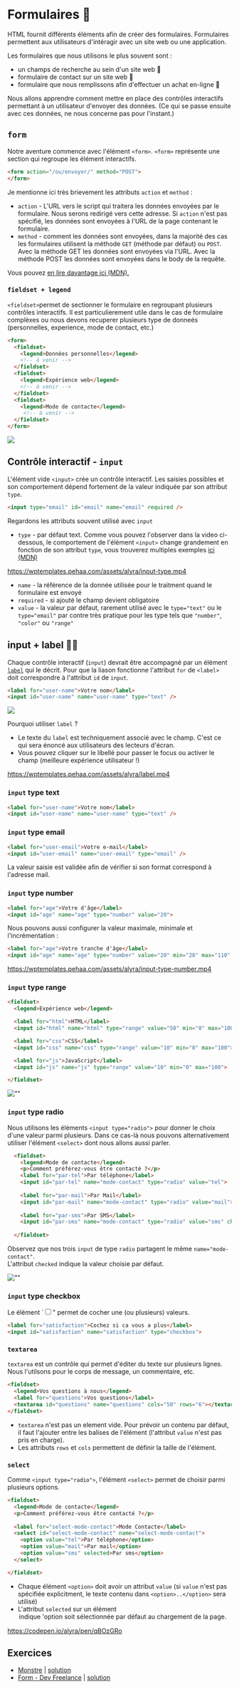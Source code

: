 # Formulaires <span role="img" aria-label="">📩<span>

HTML fournit différents éléments afin de créer des formulaires. Formulaires permettent aux utilisateurs d'intéragir avec un site web ou une application. 

Les formulaires que nous utilisons le plus souvent sont :
- un champs de recherche au sein d'un site web 🔎
- formulaire de contact sur un site web 📩
- formulaire que nous remplissons afin d'effectuer un achat en-ligne 🛒

Nous allons apprendre comment mettre en place  des contrôles interactifs permettant à un utilisateur d'envoyer des données. (Ce qui se passe ensuite avec ces données, ne nous concerne pas pour l'instant.)

## <code>form</code>

Notre aventure commence avec l'élément `<form>`. `<form>` représente une section qui regroupe les élément interactifs.

```html
<form action="/ou/envoyer/" method="POST">
</form>
```

Je mentionne ici très brievement les attributs `action` et `method` :

- `action` - L'URL vers le script qui traitera les données envoyées par le formulaire. Nous serons redirigé vers cette adresse. Si `action` n'est pas spécifié, les données sont envoyées à l'URL de la page contenant le formulaire.
- `method` - comment les données sont envoyées, dans la majorité des cas les formulaires utilisent la méthode `GET` (méthode par défaut) ou `POST`. Avec la méthode GET les données sont envoyées via l'URL.  Avec la méthode POST les données sont envoyées dans le body de la requête.

Vous pouvez [en lire davantage ici (MDN).](https://developer.mozilla.org/fr/docs/Web/Guide/HTML/Formulaires/Envoyer_et_extraire_les_donn%C3%A9es_des_formulaires)

### <code>fieldset + legend</code>

`<fieldset>`permet de sectionner le formulaire en  regroupant plusieurs contrôles interactifs. Il est particulierement utile dans le cas de formulaire complèxes ou nous devons recuperer plusieurs type de donneés (personnelles, experience, mode de contact, etc.)

```html
<form>
  <fieldset>
    <legend>Données personnelles</legend>
    <!-- à venir -->
  </fieldset>
  <fieldset>
    <legend>Expérience web</legend>
    <!-- à venir -->
  </fieldset>
  <fieldset>
    <legend>Mode de contacte</legend>
     <!-- à venir -->
  </fieldset>
</form>
```

![](https://wptemplates.pehaa.com/assets/alyra/fieldset.png)

## Contrôle interactif - <code>input</code>

L'élément vide `<input>` crée un contrôle interactif. Les saisies possibles et son comportement dépend fortement de la valeur indiquée par son attribut `type`.

```html
<input type="email" id="email" name="email" required />
```

Regardons les attributs souvent utilisé avec `input`

- `type` - par défaut text. Comme vous pouvez l'observer dans la video ci-dessous, le comportement de l'élément `<input>` change grandement en fonction de son attribut `type`, vous trouverez multiples exemples [ici (MDN)](https://developer.mozilla.org/en-US/docs/Web/HTML/Element/input)

https://wptemplates.pehaa.com/assets/alyra/input-type.mp4

- `name` - la référence de la donnée utilisée pour le traitment quand le formulaire est envoyé
- `required` - si ajouté le champ devient obligatoire
- `value` - la valeur par défaut, rarement utilisé avec le `type="text"` ou le `type="email"` par contre très pratique pour les type tels que `"number"`, `"color"` ou `"range"`

## input + label 🦜🦜

Chaque contrôle interactif (`input`) devrait être accompagné par un élément [`label`](https://developer.mozilla.org/fr/docs/Web/HTML/Element/label) qui le décrit. Pour que la liason fonctionne l'attribut `for` de `<label>` doit correspondre à l'attribut `id` de `input`.

```html
<label for="user-name">Votre nom</label>
<input id="user-name" name="user-name" type="text" />
```
![](https://wptemplates.pehaa.com/assets/alyra/labelinput.png)

Pourquoi utiliser `label` ?
- Le texte du `label` est techniquement associé avec le champ. C'est ce qui sera énoncé aux utilisateurs des lecteurs d'écran. 
- Vous pouvez cliquer sur le libellé pour passer le focus ou activer le champ (meilleure expérience utilisateur !)

https://wptemplates.pehaa.com/assets/alyra/label.mp4

### <code>input</code> type text

```html
<label for="user-name">Votre nom</label>
<input id="user-name" name="user-name" type="text" />
```

### <code>input</code> type email 

```html
<label for="user-email">Votre e-mail</label>
<input id="user-email" name="user-email" type="email" />
```

La valeur saisie est validée afin de vérifier si son format correspond à l'adresse mail.

### <code>input</code> type number

```html
<label for="age">Votre d'âge</label>
<input id="age" name="age" type="number" value="20">
```

Nous pouvons aussi configurer la valeur maximale, minimale et l'incrémentation :

```html
<label for="age">Votre tranche d'âge</label>
<input id="age" name="age" type="number" value="20" min="20" max="110" step="10">
```

https://wptemplates.pehaa.com/assets/alyra/input-type-number.mp4

### <code>input</code> type range

```html
<fieldset>
  <legend>Expérience web</legend>

  <label for="html">HTML</label>
  <input id="html" name="html" type="range" value="50" min="0" max="100">

  <label for="css">CSS</label>
  <input id="css" name="css" type="range" value="10" min="0" max="100">

  <label for="js">JavaScript</label>
  <input id="js" name="js" type="range" value="10" min="0" max="100">

</fieldset>
```

![""](https://wptemplates.pehaa.com/assets/alyra/input-type-range.png)

### <code>input</code> type radio

Nous utilisons les éléments `<input type="radio">` pour donner le choix d'une valeur parmi plusieurs. Dans ce cas-là nous pouvons alternativement utiliser l'élément `<select>` dont nous allons aussi parler.

```html
  <fieldset>
    <legend>Mode de contacte</legend>
    <p>Comment préférez-vous être contacté ?</p>
    <label for="par-tel">Par téléphone</label>
    <input id="par-tel" name="mode-contact" type="radio" value="tel">
    
    <label for="par-mail">Par Mail</label>
    <input id="par-mail" name="mode-contact" type="radio" value="mail">
    
    <label for="par-sms">Par SMS</label>
    <input id="par-sms" name="mode-contact" type="radio" value="sms" checked>
    
  </fieldset>
```

Observez que nos trois `input` de type `radio` partagent le même `name="mode-contact"`.  
L'attribut `checked` indique la valeur choisie par défaut. 

![""](https://wptemplates.pehaa.com/assets/alyra/input-type-radio.png)

### <code>input</code> type checkbox

Le élément `<input type=checkbox>" permet de cocher une (ou plusieurs) valeurs.

```html
<label for="satisfaction">Cochez si ca vous a plus</label>
<input id="satisfaction" name="satisfaction" type="checkbox">
```

### <code>textarea</code>

`textarea` est un contrôle qui permet d'éditer du texte sur plusieurs lignes. Nous l'utilsons pour le corps de message, un commentaire, etc.

```html
<fieldset>
  <legend>Vos questions à nous</legend>
  <label for="questions">Vos questions</label>
  <textarea id="questions" name="questions" cols="50" rows="6"></textarea>
</fieldset>
```

- `textarea` n'est pas un element vide. Pour prévoir un contenu par défaut, il faut l'ajouter entre les balises de l'élément (l'attribut `value` n'est pas pris en charge).
- Les attributs `rows` et `cols` permettent de définir la taille de l'élément.

### <code>select</code>

Comme `<input type="radio">`, l'élément `<select>` permet de choisir parmi plusieurs options.

```html
<fieldset>
  <legend>Mode de contacte</legend>
  <p>Comment préférez-vous être contacté ?</p>
  
  <label for="select-mode-contact">Mode Contacte</label>
  <select id="select-mode-contact" name="select-mode-contact">
    <option value="tel">Par téléphone</option>
    <option value="mail">Par mail</option>
    <option value="sms" selected>Par sms</option>
  </select>

</fieldset>
```

- Chaque élément `<option>` doit avoir un attribut `value` (si `value` n'est pas spécifiée explicitment, le texte contenu dans `<option>..</option>` sera utilisé)
- L'attribut `selected` sur un élément <option> indique 'option soit sélectionnée par défaut au chargement de la page.


https://codepen.io/alyra/pen/qBOzGRo

## Exercices

- [Monstre](https://codepen.io/alyra/pen/LYpJrwg) | [solution](https://codepen.io/alyra/pen/6476cabbc1a5a1849f5bb349a4fa4ea0)
- [Form - Dev Freelance](https://codepen.io/alyra/pen/pojOZoP) | [solution](https://codepen.io/alyra/pen/6614f36dcfcc8ae7045f250135dc77e8)
